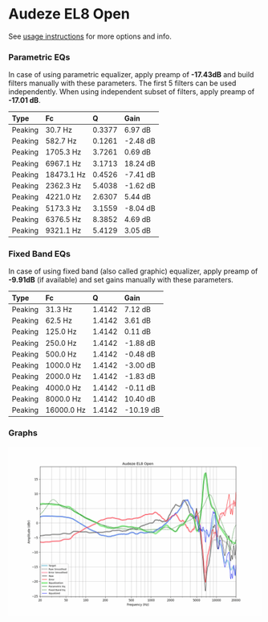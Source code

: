 # Audeze EL8 Open
See [usage instructions](https://github.com/jaakkopasanen/AutoEq#usage) for more options and info.

### Parametric EQs
In case of using parametric equalizer, apply preamp of **-17.43dB** and build filters manually
with these parameters. The first 5 filters can be used independently.
When using independent subset of filters, apply preamp of **-17.01 dB**.

| Type    | Fc         |      Q | Gain     |
|:--------|:-----------|:-------|:---------|
| Peaking | 30.7 Hz    | 0.3377 | 6.97 dB  |
| Peaking | 582.7 Hz   | 0.1261 | -2.48 dB |
| Peaking | 1705.3 Hz  | 3.7261 | 0.69 dB  |
| Peaking | 6967.1 Hz  | 3.1713 | 18.24 dB |
| Peaking | 18473.1 Hz | 0.4526 | -7.41 dB |
| Peaking | 2362.3 Hz  | 5.4038 | -1.62 dB |
| Peaking | 4221.0 Hz  | 2.6307 | 5.44 dB  |
| Peaking | 5173.3 Hz  | 3.1559 | -8.04 dB |
| Peaking | 6376.5 Hz  | 8.3852 | 4.69 dB  |
| Peaking | 9321.1 Hz  | 5.4129 | 3.05 dB  |

### Fixed Band EQs
In case of using fixed band (also called graphic) equalizer, apply preamp of **-9.91dB**
(if available) and set gains manually with these parameters.

| Type    | Fc         |      Q | Gain      |
|:--------|:-----------|:-------|:----------|
| Peaking | 31.3 Hz    | 1.4142 | 7.12 dB   |
| Peaking | 62.5 Hz    | 1.4142 | 3.61 dB   |
| Peaking | 125.0 Hz   | 1.4142 | 0.11 dB   |
| Peaking | 250.0 Hz   | 1.4142 | -1.88 dB  |
| Peaking | 500.0 Hz   | 1.4142 | -0.48 dB  |
| Peaking | 1000.0 Hz  | 1.4142 | -3.00 dB  |
| Peaking | 2000.0 Hz  | 1.4142 | -1.83 dB  |
| Peaking | 4000.0 Hz  | 1.4142 | -0.11 dB  |
| Peaking | 8000.0 Hz  | 1.4142 | 10.40 dB  |
| Peaking | 16000.0 Hz | 1.4142 | -10.19 dB |

### Graphs
![](./Audeze%20EL8%20Open.png)